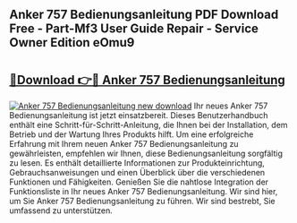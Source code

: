 ## Anker 757 Bedienungsanleitung PDF Download Free - Part-Mf3 User Guide Repair - Service Owner Edition eOmu9

# <h2><a href="http://df3sw5a.blite.top/?on=Anker+757+Bedienungsanleitung">🔗Download 👉🔴 Anker 757 Bedienungsanleitung</a></h2>

[![Anker 757 Bedienungsanleitung new download](https://i.imgur.com/lujVjoI.png)](http://df3sw5a.blite.top/?on=Anker+757+Bedienungsanleitung)
Ihr neues Anker 757 Bedienungsanleitung ist jetzt einsatzbereit. Dieses Benutzerhandbuch enthält eine Schritt-für-Schritt-Anleitung, die Ihnen bei der Installation, dem Betrieb und der Wartung Ihres Produkts hilft. Um eine erfolgreiche Erfahrung mit Ihrem neuen Anker 757 Bedienungsanleitung zu gewährleisten, empfehlen wir Ihnen, diese Bedienungsanleitung sorgfältig zu lesen. Es enthält detaillierte Informationen zur Produkteinrichtung, Gebrauchsanweisungen und einen Überblick über die verschiedenen Funktionen und Fähigkeiten. Genießen Sie die nahtlose Integration der Funktionsliste in Ihr neues Anker 757 Bedienungsanleitung. Wir sind hier, um Sie Anker 757 Bedienungsanleitung zu führen. Wir sind bestrebt, Sie umfassend zu unterstützen.

